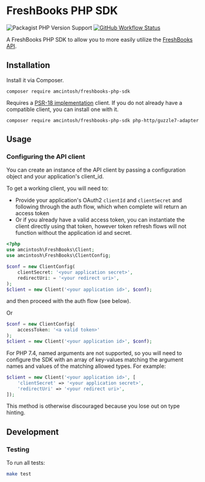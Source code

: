 # FreshBooks PHP SDK

![Packagist PHP Version Support](https://img.shields.io/packagist/php-v/amcintosh/freshbooks-php-sdk?style=flat)
[![GitHub Workflow Status](https://img.shields.io/github/workflow/status/amcintosh/freshbooks-php-sdk/Run%20Tests)](https://github.com/amcintosh/freshbooks-php-sdk/actions?query=workflow%3A%22Run+Tests%22)

A FreshBooks PHP SDK to allow you to more easily utilize the [FreshBooks API](https://www.freshbooks.com/api).

## Installation

Install it via Composer.

```shell
composer require amcintosh/freshbooks-php-sdk
```

Requires a [PSR-18 implementation](https://packagist.org/providers/psr/http-client-implementation) client. If you do not already have a compatible client, you can install one with it.

```shell
composer require amcintosh/freshbooks-php-sdk php-http/guzzle7-adapter
```

## Usage

### Configuring the API client

You can create an instance of the API client by passing a configuration object and your application's client_id.

To get a working client, you will need to:

- Provide your application's OAuth2 `clientId` and `clientSecret` and following through the auth flow, which when complete will return an access token
- Or if you already have a valid access token, you can instantiate the client directly using that token, however token refresh flows will not function without the application id and secret.

```php
<?php
use amcintosh\FreshBooks\Client;
use amcintosh\FreshBooks\ClientConfig;

$conf = new ClientConfig(
    clientSecret: '<your application secret>',
    redirectUri: = '<your redirect uri>',
);
$client = new Client('<your application id>', $conf);
```

and then proceed with the auth flow (see below).

Or

```php
$conf = new ClientConfig(
    accessToken: '<a valid token>'
);
$client = new Client('<your application id>', $conf);
```

For PHP 7.4, named arguments are not supported, so you will need to configure the SDK with an array of
key-values matching the argument names and values of the matching allowed types. For example:

```php
$client = new Client('<your application id>', [
    'clientSecret' => '<your application secret>',
    'redirectUri' => '<your redirect uri>',
]);
```

This method is otherwise discouraged because you lose out on type hinting.

## Development

### Testing

To run all tests:

```bash
make test
```
